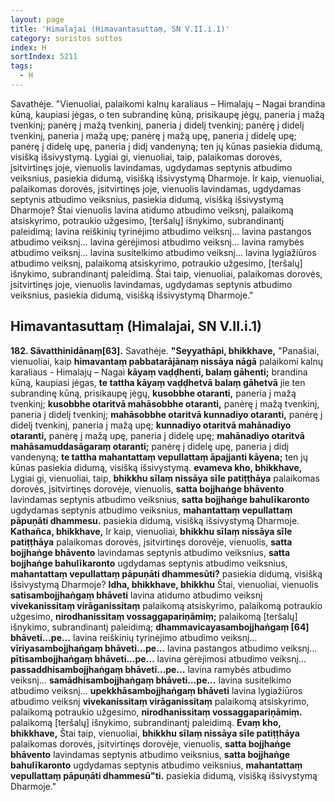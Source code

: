 ```yaml
---
layout: page
title: 'Himalajai (Himavantasuttaṃ, SN V.II.i.1)'
category: suristos suttos
index: H
sortIndex: 5211
tags:
  - H
---
```

Savathėje. "Vienuoliai, palaikomi kalnų karaliaus – Himalajų – Nagai brandina kūną, kaupiasi jėgas, o ten subrandinę kūną, prisikaupę jėgų, paneria į mažą tvenkinį; panėrę į mažą tvenkinį, paneria į didelį tvenkinį; panėrę į didelį tvenkinį, paneria į mažą upę; panėrę į mažą upę, paneria į didelę upę; panėrę į didelę upę, paneria į didį vandenyną; ten jų kūnas pasiekia didumą, visišką išsivystymą. Lygiai gi, vienuoliai, taip, palaikomas dorovės, įsitvirtinęs joje, vienuolis lavindamas, ugdydamas septynis atbudimo veiksnius, pasiekia didumą, visišką išsivystymą Dharmoje. Ir kaip, vienuoliai, palaikomas dorovės, įsitvirtinęs joje, vienuolis lavindamas, ugdydamas septynis atbudimo veiksnius, pasiekia didumą, visišką išsivystymą Dharmoje? Štai vienuolis lavina atidumo atbudimo veiksnį, palaikomą atsiskyrimo, potraukio užgesimo, \[teršalų] išnykimo, subrandinantį paleidimą; lavina reiškinių tyrinėjimo atbudimo veiksnį... lavina pastangos atbudimo veiksnį... lavina gėrėjimosi atbudimo veiksnį... lavina ramybės atbudimo veiksnį... lavina susitelkimo atbudimo veiksnį... lavina lygiažiūros atbudimo veiksnį, palaikomą atsiskyrimo, potraukio užgesimo, \[teršalų] išnykimo, subrandinantį paleidimą. Štai taip, vienuoliai, palaikomas dorovės, įsitvirtinęs joje, vienuolis lavindamas, ugdydamas septynis atbudimo veiksnius, pasiekia didumą, visišką išsivystymą Dharmoje."

## Himavantasuttaṃ (Himalajai, SN V.II.i.1)

**182. Sāvatthinidānaṃ\[63].** Savathėje. **"Seyyathāpi, bhikkhave,** "Panašiai, vienuoliai, kaip **himavantaṃ pabbatarājānaṃ nissāya nāgā** palaikomi kalnų karaliaus - Himalajų – Nagai **kāyaṃ vaḍḍhenti, balaṃ gāhenti;** brandina kūną, kaupiasi jėgas, **te tattha kāyaṃ vaḍḍhetvā balaṃ gāhetvā** jie ten subrandinę kūną, prisikaupę jėgų, **kusobbhe otaranti,** paneria į mažą tvenkinį; **kusobbhe otaritvā mahāsobbhe otaranti,** panėrę į mažą tvenkinį, paneria į didelį tvenkinį; **mahāsobbhe otaritvā kunnadiyo otaranti,** panėrę į didelį tvenkinį, paneria į mažą upę; **kunnadiyo otaritvā mahānadiyo otaranti,** panėrę į mažą upę, paneria į didelę upę; **mahānadiyo otaritvā mahāsamuddasāgaraṃ otaranti;** panėrę į didelę upę, paneria į didį vandenyną; **te tattha mahantattaṃ vepullattaṃ āpajjanti kāyena;** ten jų kūnas pasiekia didumą, visišką išsivystymą. **evameva kho, bhikkhave,** Lygiai gi, vienuoliai, taip, **bhikkhu sīlaṃ nissāya sīle patiṭṭhāya** palaikomas dorovės, įsitvirtinęs dorovėje, vienuolis, **satta bojjhaṅge bhāvento** lavindamas septynis atbudimo veiksnius, **satta bojjhaṅge bahulīkaronto** ugdydamas septynis atbudimo veiksnius, **mahantattaṃ vepullattaṃ pāpuṇāti dhammesu.** pasiekia didumą, visišką išsivystymą Dharmoje. **Kathañca, bhikkhave,** Ir kaip, vienuoliai, **bhikkhu sīlaṃ nissāya sīle patiṭṭhāya** palaikomas dorovės, įsitvirtinęs dorovėje, vienuolis, **satta bojjhaṅge bhāvento** lavindamas septynis atbudimo veiksnius, **satta bojjhaṅge bahulīkaronto** ugdydamas septynis atbudimo veiksnius, **mahantattaṃ vepullattaṃ pāpuṇāti dhammesūti?** pasiekia didumą, visišką išsivystymą Dharmoje? **Idha, bhikkhave, bhikkhu** Štai, vienuoliai, vienuolis **satisambojjhaṅgaṃ bhāveti** lavina atidumo atbudimo veiksnį **vivekanissitaṃ virāganissitaṃ** palaikomą atsiskyrimo, palaikomą potraukio užgesimo, **nirodhanissitaṃ vossaggapariṇāmiṃ;** palaikomą \[teršalų] išnykimo, subrandinantį paleidimą; **dhammavicayasambojjhaṅgaṃ \[64] bhāveti…pe…** lavina reiškinių tyrinėjimo atbudimo veiksnį... **vīriyasambojjhaṅgaṃ bhāveti…pe…** lavina pastangos atbudimo veiksnį... **pītisambojjhaṅgaṃ bhāveti…pe…** lavina gėrėjimosi atbudimo veiksnį... **passaddhisambojjhaṅgaṃ bhāveti…pe…** lavina ramybės atbudimo veiksnį... **samādhisambojjhaṅgaṃ bhāveti…pe…** lavina susitelkimo atbudimo veiksnį... **upekkhāsambojjhaṅgaṃ bhāveti** lavina lygiažiūros atbudimo veiksnį **vivekanissitaṃ virāganissitaṃ** palaikomą atsiskyrimo, palaikomą potraukio užgesimo, **nirodhanissitaṃ vossaggapariṇāmiṃ.** palaikomą \[teršalų] išnykimo, subrandinantį paleidimą. **Evaṃ kho, bhikkhave,** Štai taip, vienuoliai, **bhikkhu sīlaṃ nissāya sīle patiṭṭhāya** palaikomas dorovės, įsitvirtinęs dorovėje, vienuolis, **satta bojjhaṅge bhāvento** lavindamas septynis atbudimo veiksnius, **satta bojjhaṅge bahulīkaronto** ugdydamas septynis atbudimo veiksnius, **mahantattaṃ vepullattaṃ pāpuṇāti dhammesū"ti.** pasiekia didumą, visišką išsivystymą Dharmoje."
